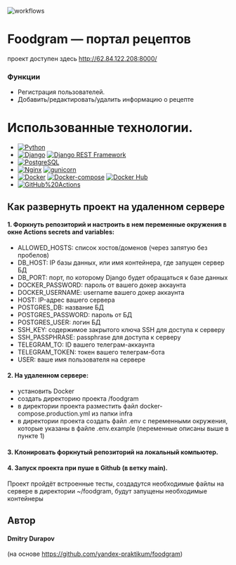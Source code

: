 ![workflows](https://github.com/durapov/foodgram/actions/workflows/main.yml/badge.svg)

# Foodgram — портал рецептов

проект доступен здесь http://62.84.122.208:8000/

### Функции

* Регистрация пользователей.
* Добавить/редактировать/удалить информацию о рецепте

# Использованные технологии.

- [![Python](https://img.shields.io/badge/-Python-464646?style=flat&logo=Python&logoColor=56C0C0&color=cd5c5c)](https://www.python.org/)
- [![Django](https://img.shields.io/badge/-Django-464646?style=flat&logo=Django&logoColor=56C0C0&color=344CC7)](https://www.djangoproject.com/)
  [![Django REST Framework](https://img.shields.io/badge/-Django%20REST%20Framework-464646?style=flat&logo=Django%20REST%20Framework&logoColor=56C0C0&color=38761D)](https://www.django-rest-framework.org/)
- [![PostgreSQL](https://img.shields.io/badge/-PostgreSQL-464646?style=flat&logo=PostgreSQL&logoColor=56C0C0&color=0095b6)](https://www.postgresql.org/)
- [![Nginx](https://img.shields.io/badge/-NGINX-464646?style=flat&logo=NGINX&logoColor=56C0C0&color=FF9900)](https://nginx.org/ru/)
  [![gunicorn](https://img.shields.io/badge/-gunicorn-464646?style=flat&logo=gunicorn&logoColor=56C0C0&color=344CC7)](https://gunicorn.org/)
- [![Docker](https://img.shields.io/badge/-Docker-464646?style=flat&logo=Docker&logoColor=56C0C0&color=38761D)](https://www.docker.com/)
  [![Docker-compose](https://img.shields.io/badge/-Docker%20compose-464646?style=flat&logo=Docker&logoColor=56C0C0&color=0095b6)](https://www.docker.com/)
  [![Docker Hub](https://img.shields.io/badge/-Docker%20Hub-464646?style=flat&logo=Docker&logoColor=56C0C0&color=FF9900)](https://www.docker.com/products/docker-hub)
- [![GitHub%20Actions](https://img.shields.io/badge/-GitHub%20Actions-464646?style=flat&logo=GitHub%20actions&logoColor=56C0C0&color=cd5c5c)](https://github.com/features/actions)

## Как развернуть проект на удаленном сервере

#### 1. Форкнуть репозиторий и настроить в нем переменные окружения в окне Actions secrets and variables:

- ALLOWED_HOSTS: список хостов/доменов (через запятую без пробелов)
- DB_HOST: IP базы данных, или имя контейнера, где запущен сервер БД
- DB_PORT: порт, по которому Django будет обращаться к базе данных
- DOCKER_PASSWORD: пароль от вашего докер аккаунта
- DOCKER_USERNAME: username вашего докер аккаунта
- HOST: IP-адрес вашего сервера
- POSTGRES_DB: название БД
- POSTGRES_PASSWORD: пароль от БД
- POSTGRES_USER: логин БД
- SSH_KEY: содержимое закрытого ключа SSH для доступа к серверу
- SSH_PASSPHRASE: passphrase для доступа к серверу
- TELEGRAM_TO: ID вашего телеграм-аккаунта
- TELEGRAM_TOKEN: токен вашего телеграм-бота
- USER: ваше имя пользователя на сервере

#### 2. На удаленном сервере:

- установить Docker
- создать директорию проекта /foodgram
- в директории проекта разместить файл docker-compose.production.yml из папки
  infra
- в директории проекта создать файл .env с переменными окружения, которые
  указаны в файле .env.example (переменные
  описаны выше в пункте 1)

#### 3. Клонировать форкнутый репозиторий на локальный компьютер.

#### 4. Запуск проекта при пуше в Github (в ветку main).

Проект пройдёт встроенные тесты, создадутся необходимые файлы на сервере в
директории ~/foodgram, будут запущены необходимые контейнеры

## Автор

#### Dmitry Durapov

(на основе https://github.com/yandex-praktikum/foodgram)
